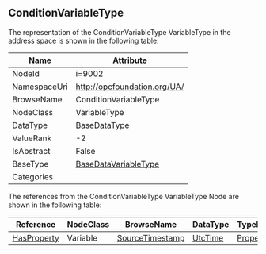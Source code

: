 <!-- objecttype -->
## ConditionVariableType
  
<!-- end of text -->
The representation of the ConditionVariableType VariableType in the address space is shown in the following table:  

|Name|Attribute|
|---|---|
|NodeId|i=9002|
|NamespaceUri|http://opcfoundation.org/UA/|
|BrowseName|ConditionVariableType|
|NodeClass|VariableType|
|DataType|[BaseDataType](../../DataTypes/BaseDataType/readme.md)|
|ValueRank|-2|
|IsAbstract|False|
|BaseType|[BaseDataVariableType](../../VariableTypes/BaseDataVariableType/readme.md)|
|Categories||

The references from the ConditionVariableType VariableType Node are shown in the following table:  

|Reference|NodeClass|BrowseName|DataType|TypeDefinition|ModellingRule|
|---|---|---|---|---|---|
|[HasProperty](../../ReferenceTypes/HasProperty/readme.md)|Variable|[SourceTimestamp](#SourceTimestamp)|[UtcTime](../../DataTypes/UtcTime/readme.md)|[PropertyType](../../VariableTypes/PropertyType/readme.md)|[Mandatory](../../Objects/Mandatory/readme.md)|


